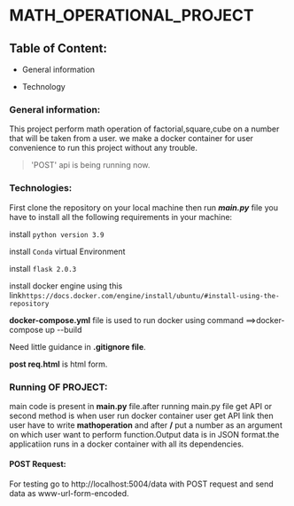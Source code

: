 # MATH_OPERATIONAL_PROJECT
## Table of Content:
- General information

- Technology

### General information:
This project perform math operation of factorial,square,cube on 
a number that will be taken from a user.
we make a docker container for user convenience to run this project 
without any trouble.

>'POST' api is being running now.

### Technologies:
First clone the repository on your local machine  then run ***main.py***
file you have to install all the following requirements in your machine:

install ```python version 3.9```

install ```Conda``` virtual Environment

install ```flask 2.0.3```

install docker engine using this link```https://docs.docker.com/engine/install/ubuntu/#install-using-the-repository``` 
 
**docker-compose.yml** file is used to run docker using command ==>docker-compose up --build

Need little guidance in **.gitignore file**.

**post req.html** is html form.

### Running OF PROJECT:
main code is present in **main.py** file.after running main.py 
file get API or second method is when user run docker container
user get API link then user have to write **mathoperation** and 
after **/** put a number as an argument  on which user want to perform function.Output data is in JSON  format.the applicatiion runs in a docker container with all its dependencies. 
#### POST Request:
 For testing go to http://localhost:5004/data with POST request 
 and send data as www-url-form-encoded.